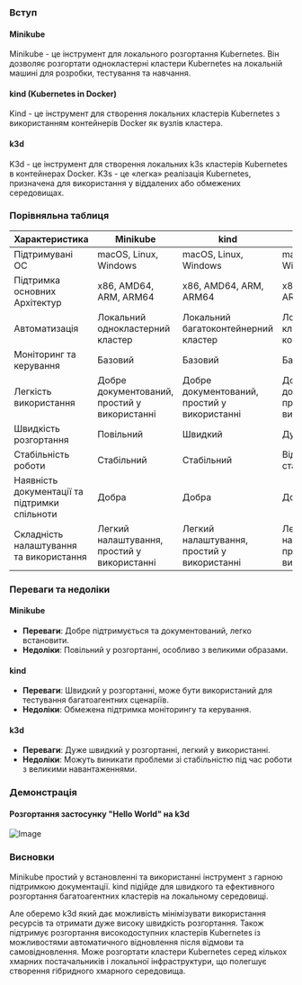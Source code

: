 ### Вступ

#### Minikube
Minikube - це інструмент для локального розгортання Kubernetes. Він дозволяє розгортати однокластерні кластери Kubernetes на локальній машині для розробки, тестування та навчання.

#### kind (Kubernetes in Docker)
Kind - це інструмент для створення локальних кластерів Kubernetes з використанням контейнерів Docker як вузлів кластера.

#### k3d
K3d - це інструмент для створення локальних k3s кластерів Kubernetes в контейнерах Docker. K3s - це «легка» реалізація Kubernetes, призначена для використання у віддалених або обмежених середовищах.

### Порівняльна таблиця

| Характеристика        | Minikube                              | kind                                  | k3d                                   |
|-----------------------|---------------------------------------|---------------------------------------|---------------------------------------|
| Підтримувані ОС       | macOS, Linux, Windows                  | macOS, Linux, Windows                  | macOS, Linux, Windows                  |
| Підтримка основних Архітектур           | x86, AMD64, ARM, ARM64                          | x86, AMD64, ARM, ARM64                          | x86, AMD64, ARM, ARM64                          |
| Автоматизація         | Локальний однокластерний кластер       | Локальний багатоконтейнерний кластер | Локальний k3s кластер в контейнерах   |
| Моніторинг та керування | Базовий                               | Базовий                               | Базовий                               |
| Легкість використання | Добре документований, простий у використанні | Добре документований, простий у використанні | Добре документований, простий у використанні |
| Швидкість розгортання  | Повільний                              | Швидкий                                | Дуже швидкий                           |
| Стабільність роботи   | Стабільний                             | Стабільний                             | Відносно стабільний                    |
| Наявність документації та підтримки спільноти | Добра                                | Добра                                 | Добра                                 |
| Складність налаштування та використання | Легкий налаштування, простий у використанні | Легкий налаштування, простий у використанні | Легкий налаштування, простий у використанні |

### Переваги та недоліки

#### Minikube
- **Переваги**: Добре підтримується та документований, легко встановити.
- **Недоліки**: Повільний у розгортанні, особливо з великими образами.

#### kind
- **Переваги**: Швидкий у розгортанні, може бути використаний для тестування багатоагентних сценаріїв.
- **Недоліки**: Обмежена підтримка моніторингу та керування.

#### k3d
- **Переваги**: Дуже швидкий у розгортанні, легкий у використанні.
- **Недоліки**: Можуть виникати проблеми зі стабільністю під час роботи з великими навантаженнями.

### Демонстрація

#### Розгортання застосунку "Hello World" на k3d

![Image](demo.gif)

### Висновки

Minikube простий у встановленні та використанні інструмент з гарною підтримкою документації. kind підійде для швидкого та ефективного розгортання багатоагентних кластерів на локальному середовищі. 

Але оберемо k3d який дає можливість мінімізувати використання ресурсів та отримати дуже високу швидкість розгортання. Також підтримує розгортання високодоступних кластерів Kubernetes із можливостями автоматичного відновлення після відмови та самовідновлення. Може розгортати кластери Kubernetes серед кількох хмарних постачальників і локальної інфраструктури, що полегшує створення гібридного хмарного середовища.